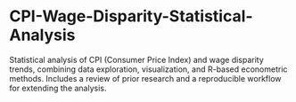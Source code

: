 # CPI-Wage-Disparity-Statistical-Analysis
Statistical analysis of CPI (Consumer Price Index) and wage disparity trends, combining data exploration, visualization, and R-based econometric methods. Includes a review of prior research and a reproducible workflow for extending the analysis.
